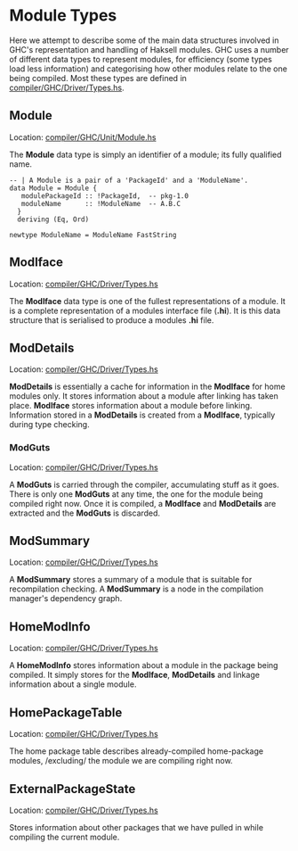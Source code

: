 # Module Types


Here we attempt to describe some of the main data structures involved in GHC's representation and handling of Haksell modules. GHC uses a number of different data types to represent modules, for efficiency (some types load less information) and categorising how other modules relate to the one being compiled. Most these types are defined in [compiler/GHC/Driver/Types.hs](https://gitlab.haskell.org/ghc/ghc/blob/master/compiler/GHC/Driver/Types.hs).

## Module


Location: [compiler/GHC/Unit/Module.hs](https://gitlab.haskell.org/ghc/ghc/blob/master/compiler/GHC/Unit/Module.hs)


The **Module** data type is simply an identifier of a module; its fully qualified name.

```wiki
-- | A Module is a pair of a 'PackageId' and a 'ModuleName'.
data Module = Module {
   modulePackageId :: !PackageId,  -- pkg-1.0
   moduleName      :: !ModuleName  -- A.B.C
  }
  deriving (Eq, Ord)

newtype ModuleName = ModuleName FastString
```

## ModIface


Location: [compiler/GHC/Driver/Types.hs](https://gitlab.haskell.org/ghc/ghc/blob/master/compiler/GHC/Driver/Types.hs)


The **ModIface** data type is one of the fullest representations of a module. It is a complete representation of a modules interface file (**.hi**). It is this data structure that is serialised to produce a modules **.hi** file.

## ModDetails


Location: [compiler/GHC/Driver/Types.hs](https://gitlab.haskell.org/ghc/ghc/blob/master/compiler/GHC/Driver/Types.hs)

**ModDetails** is essentially a cache for information in the **ModIface** for home modules only. It stores information about a module after linking has taken place. **ModIface** stores information about a module before linking. Information stored in a **ModDetails** is created from a **ModIface**, typically during type checking.

### ModGuts


Location: [compiler/GHC/Driver/Types.hs](https://gitlab.haskell.org/ghc/ghc/blob/master/compiler/GHC/Driver/Types.hs)


A **ModGuts** is carried through the compiler, accumulating stuff as it goes. There is only one **ModGuts** at any time, the one for the module being compiled right now.  Once it is compiled, a **ModIface** and **ModDetails** are extracted and the **ModGuts** is discarded.

## ModSummary


Location: [compiler/GHC/Driver/Types.hs](https://gitlab.haskell.org/ghc/ghc/blob/master/compiler/GHC/Driver/Types.hs)


A **ModSummary** stores a summary of a module that is suitable for recompilation checking. A **ModSummary** is a node in the compilation manager's dependency graph.

## HomeModInfo


Location: [compiler/GHC/Driver/Types.hs](https://gitlab.haskell.org/ghc/ghc/blob/master/compiler/GHC/Driver/Types.hs)


A **HomeModInfo** stores information about a module in the package being compiled. It simply stores for the **ModIface**, **ModDetails** and linkage information about a single module.

## HomePackageTable


Location: [compiler/GHC/Driver/Types.hs](https://gitlab.haskell.org/ghc/ghc/blob/master/compiler/GHC/Driver/Types.hs)


The home package table describes already-compiled home-package modules, /excluding/ the module we are compiling right now.

## ExternalPackageState


Location: [compiler/GHC/Driver/Types.hs](https://gitlab.haskell.org/ghc/ghc/blob/master/compiler/GHC/Driver/Types.hs)


Stores information about other packages that we have pulled in while compiling the current module.
